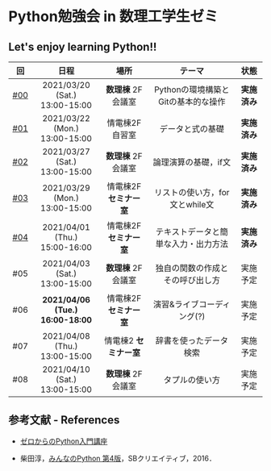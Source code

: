 # Python勉強会 in 数理工学生ゼミ

## Let's enjoy learning Python!!

|回|日程|場所|テーマ|状態|
| :---: | :---: | :---: | :---: | :---: |
|[#00](https://github.com/fumiyanll23/PythonLearning/tree/main/00)|2021/03/20 (Sat.)</br>13:00-15:00|**数理棟** 2F会議室|Pythonの環境構築とGitの基本的な操作|**実施済み**|
|[#01](https://github.com/fumiyanll23/PythonLearning/tree/main/01)|2021/03/22 (Mon.)</br>13:00-15:00|情電棟2F自習室|データと式の基礎|**実施済み**|
|[#02](https://github.com/fumiyanll23/PythonLearning/tree/main/02)|2021/03/27 (Sat.)</br>13:00-15:00|**数理棟** 2F会議室|論理演算の基礎，if文|**実施済み**|
|[#03](https://github.com/fumiyanll23/PythonLearning/tree/main/03)|2021/03/29 (Mon.)</br>13:00-15:00|情電棟2F **セミナー室**|リストの使い方，for文とwhile文|**実施済み**|
|[#04](https://github.com/fumiyanll23/PythonLearning/tree/main/04)|2021/04/01 (Thu.)</br>15:00-16:00|情電棟2F **セミナー室**|テキストデータと簡単な入力・出力方法|**実施済み**|
|#05|2021/04/03 (Sat.)</br>13:00-15:00|**数理棟** 2F会議室|独自の関数の作成とその呼び出し方|実施予定|
|#06|**2021/04/06 (Tue.) </br>16:00-18:00**|情電棟2F **セミナー室**|演習&ライブコーディング(?)|実施予定|
|#07|2021/04/08 (Thu.)</br>13:00-15:00|情電棟2 **セミナー室**|辞書を使ったデータ検索|実施予定|
|#08|2021/04/10 (Sat.)</br>13:00-15:00|**数理棟** 2F会議室|タプルの使い方|実施予定|

## 参考文献 - References

- [ゼロからのPython入門講座](https://www.python.jp/train/index.html)

- 柴田淳，[みんなのPython 第4版](https://www.amazon.co.jp/%E3%81%BF%E3%82%93%E3%81%AA%E3%81%AEPython-%E7%AC%AC4%E7%89%88-%E6%9F%B4%E7%94%B0-%E6%B7%B3/dp/479738946X)，SBクリエイティブ，2016．
